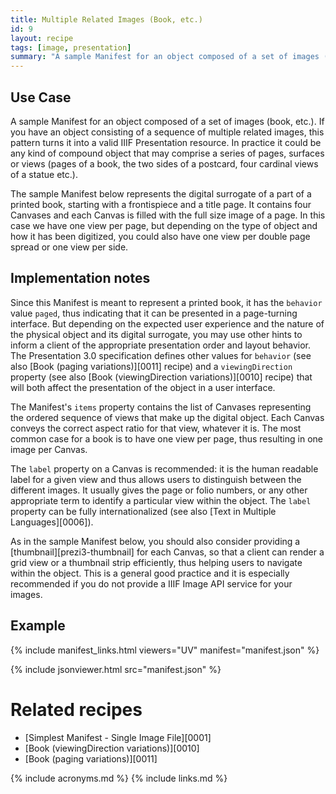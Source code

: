 ```yaml
---
title: Multiple Related Images (Book, etc.)
id: 9
layout: recipe
tags: [image, presentation]
summary: "A sample Manifest for an object composed of a set of images (book, etc.)."
---
```



## Use Case

A sample Manifest for an object composed of a set of images (book, etc.). If you have an object consisting of a sequence of multiple related images, this pattern turns it into a valid IIIF Presentation resource. In practice it could be any kind of compound object that may comprise a series of pages, surfaces or views (pages of a book, the two sides of a postcard, four cardinal views of a statue etc.).

The sample Manifest below represents the digital surrogate of a part of a printed book, starting with a frontispiece and a title page. It contains four Canvases and each Canvas is filled with the full size image of a page. In this case we have one view per page, but depending on the type of object and how it has been digitized, you could also have one view per double page spread or one view per side.


## Implementation notes

Since this Manifest is meant to represent a printed book, it has the `behavior` value `paged`, thus indicating that it can be presented in a page-turning interface. But depending on the expected user experience and the nature of the physical object and its digital surrogate, you may use other hints to inform a client of the appropriate presentation order and layout behavior. The Presentation 3.0 specification defines other values for `behavior` (see also [Book (paging variations)][0011] recipe) and a `viewingDirection` property (see also [Book (viewingDirection variations)][0010] recipe) that will both affect the presentation of the object in a user interface.

The Manifest's `items` property contains the list of Canvases representing the ordered sequence of views that make up the digital object. Each Canvas conveys the correct aspect ratio for that view, whatever it is. The most common case for a book is to have one view per page, thus resulting in one image per Canvas.

The `label` property on a Canvas is recommended: it is the human readable label for a given view and thus allows users to distinguish between the different images. It usually gives the page or folio numbers, or any other appropriate term to identify a particular view within the object. The `label` property can be fully internationalized (see also [Text in Multiple Languages][0006]).

As in the sample Manifest below, you should also consider providing a [thumbnail][prezi3-thumbnail] for each Canvas, so that a client can render a grid view or a thumbnail strip efficiently, thus helping users to navigate within the object. This is a general good practice and it is especially recommended if you do not provide a IIIF Image API service for your images.


## Example

{% include manifest_links.html viewers="UV" manifest="manifest.json" %}

{% include jsonviewer.html src="manifest.json" %}


# Related recipes

* [Simplest Manifest - Single Image File][0001]
* [Book (viewingDirection variations)][0010]
* [Book (paging variations)][0011]

{% include acronyms.md %}
{% include links.md %}

